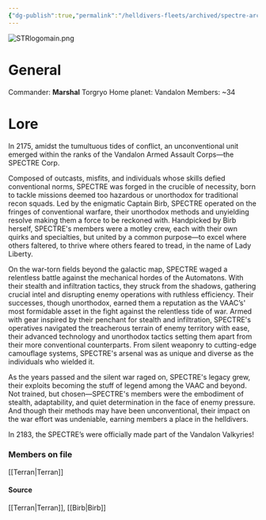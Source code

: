 ```yaml
---
{"dg-publish":true,"permalink":"/helldivers-fleets/archived/spectre-archived/","noteIcon":"","created":"2024-03-26T22:27:14.648+01:00","updated":"2024-03-23T23:27:10.093+01:00"}
---
```


![STRlogomain.png](/img/user/Images/STRlogomain.png)
# General
Commander: **Marshal** Torgryo
Home planet: Vandalon
Members: ~34

# Lore
In 2175, amidst the tumultuous tides of conflict, an unconventional unit emerged within the ranks of the Vandalon Armed Assault Corps—the SPECTRE Corp. 

Composed of outcasts, misfits, and individuals whose skills defied conventional norms, SPECTRE was forged in the crucible of necessity, born to tackle missions deemed too hazardous or unorthodox for traditional recon squads. 
Led by the enigmatic Captain Birb, SPECTRE operated on the fringes of conventional warfare, their unorthodox methods and unyielding resolve making them a force to be reckoned with. 
Handpicked by Birb herself, SPECTRE's members were a motley crew, each with their own quirks and specialties, but united by a common purpose—to excel where others faltered, to thrive where others feared to tread, in the name of Lady Liberty. 

On the war-torn fields beyond the galactic map, SPECTRE waged a relentless battle against the mechanical hordes of the Automatons. 
With their stealth and infiltration tactics, they struck from the shadows, gathering crucial intel and disrupting enemy operations with ruthless efficiency. 
Their successes, though unorthodox, earned them a reputation as the VAAC’s' most formidable asset in the fight against the relentless tide of war. 
Armed with gear inspired by their penchant for stealth and infiltration, SPECTRE's operatives navigated the treacherous terrain of enemy territory with ease, their advanced technology and unorthodox tactics setting them apart from their more conventional counterparts. 
From silent weaponry to cutting-edge camouflage systems, SPECTRE's arsenal was as unique and diverse as the individuals who wielded it.

As the years passed and the silent war raged on, SPECTRE's legacy grew, their exploits becoming the stuff of legend among the VAAC and beyond. 
Not trained, but chosen—SPECTRE's members were the embodiment of stealth, adaptability, and quiet determination in the face of enemy pressure. 
And though their methods may have been unconventional, their impact on the war effort was undeniable, earning members a place in the helldivers. 

In 2183, the SPECTRE’s were officially made part of the Vandalon Valkyries!

### Members on file
[[Terran\|Terran]]

#### Source
[[Terran\|Terran]], [[Birb\|Birb]]